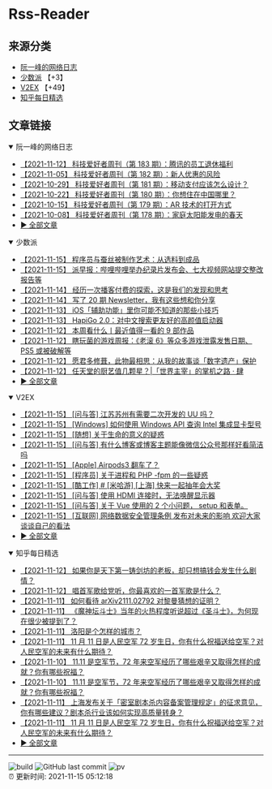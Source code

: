# Rss-Reader

## 来源分类

* [阮一峰的网络日志](#阮一峰的网络日志)
* [少数派](#少数派) 【+3】
* [V2EX](#V2EX) 【+49】
* [知乎每日精选](#知乎每日精选)

## 文章链接

<details open>
    <summary id="阮一峰的网络日志">
     阮一峰的网络日志
    </summary>


* [【2021-11-12】 科技爱好者周刊（第 183 期）：腾讯的员工退休福利](http://www.ruanyifeng.com/blog/2021/11/weekly-issue-183.html)
* [【2021-11-05】 科技爱好者周刊（第 182 期）：新人优惠的风险](http://www.ruanyifeng.com/blog/2021/11/weekly-issue-182.html)
* [【2021-10-29】 科技爱好者周刊（第 181 期）：移动支付应该怎么设计？](http://www.ruanyifeng.com/blog/2021/10/weekly-issue-181.html)
* [【2021-10-22】 科技爱好者周刊（第 180 期）：你想住在中国哪里？](http://www.ruanyifeng.com/blog/2021/10/weekly-issue-180.html)
* [【2021-10-15】 科技爱好者周刊（第 179 期）：AR 技术的打开方式](http://www.ruanyifeng.com/blog/2021/10/weekly-issue-179.html)
* [【2021-10-08】 科技爱好者周刊（第 178 期）：家庭太阳能发电的春天](http://www.ruanyifeng.com/blog/2021/10/weekly-issue-178.html)
* [:arrow_forward: 全部文章](data/阮一峰的网络日志.md)
</details>

<details open>
    <summary id="少数派">
     少数派
    </summary>


* [【2021-11-15】 程序员与蚕丝被制作艺术：从选料到成品](https://sspai.com/post/69895)
* [【2021-11-15】 派早报：哔哩哔哩举办纪录片发布会、七大视频网站提交整改报告等](https://sspai.com/post/69933)
* [【2021-11-14】 经历一次播客付费的探索，这是我们的发现和思考](https://sspai.com/post/69886)
* [【2021-11-14】 写了 20 期 Newsletter，我有这些想和你分享](https://sspai.com/post/69882)
* [【2021-11-13】 iOS「辅助功能」里你可能不知道的那些小技巧](https://sspai.com/post/69578)
* [【2021-11-13】 HapiGo 2.0：对中文搜索更友好的高颜值启动器](https://sspai.com/post/69896)
* [【2021-11-12】 本周看什么丨最近值得一看的 9 部作品](https://sspai.com/post/69907)
* [【2021-11-12】 瞎玩菌的游戏周报：《老滚 6》等众多游戏泄露发售日期、PS5 或被破解等](https://sspai.com/post/69888)
* [【2021-11-12】 愿君多修葺，此物最相思：从我的故事谈「数字遗产」保护](https://sspai.com/post/69901)
* [【2021-11-12】 任天堂的厨艺值几颗星？|「世界主宰」的掌机之路 · 肆](https://sspai.com/post/69734)
* [:arrow_forward: 全部文章](data/少数派.md)
</details>

<details open>
    <summary id="V2EX">
     V2EX
    </summary>


* [【2021-11-15】 [问与答] 江苏苏州有需要二次开发的 UU 吗？](https://www.v2ex.com/t/815484)
* [【2021-11-15】 [Windows] 如何使用 Windows API 查询 Intel 集成显卡型号](https://www.v2ex.com/t/815483)
* [【2021-11-15】 [随想] 关于生命的意义的疑惑](https://www.v2ex.com/t/815482)
* [【2021-11-15】 [问与答] 有什么博客或博客主题能像微信公众号那样好看简洁吗](https://www.v2ex.com/t/815480)
* [【2021-11-15】 [Apple] Airpods3 翻车了？](https://www.v2ex.com/t/815477)
* [【2021-11-15】 [程序员] 关于进程和 PHP -fpm 的一些疑惑](https://www.v2ex.com/t/815473)
* [【2021-11-15】 [酷工作] # [米哈游] [上海] 快来一起抽年会大奖](https://www.v2ex.com/t/815472)
* [【2021-11-15】 [问与答] 使用 HDMI 连接时，无法唤醒显示器](https://www.v2ex.com/t/815471)
* [【2021-11-15】 [问与答] 关于 Vue 使用的 2 个小问题， setup 和表单。](https://www.v2ex.com/t/815470)
* [【2021-11-15】 [互联网] 网络数据安全管理条例 发布对未来的影响 欢迎大家谈谈自己的看法](https://www.v2ex.com/t/815469)
* [:arrow_forward: 全部文章](data/V2EX.md)
</details>

<details open>
    <summary id="知乎每日精选">
     知乎每日精选
    </summary>


* [【2021-11-12】 如果你是天下第一铸剑坊的老板，却只想搞钱会发生什么剧情？](http://www.zhihu.com/question/491369594/answer/2193335914?utm_campaign=rss&utm_medium=rss&utm_source=rss&utm_content=title)
* [【2021-11-12】 唱首军歌给党听，你最喜欢的一首军歌是什么？](http://www.zhihu.com/question/469697834/answer/2218464360?utm_campaign=rss&utm_medium=rss&utm_source=rss&utm_content=title)
* [【2021-11-11】 如何看待 arXiv2111.02792 对黎曼猜想的证明？](http://www.zhihu.com/question/497577540/answer/2218364087?utm_campaign=rss&utm_medium=rss&utm_source=rss&utm_content=title)
* [【2021-11-11】 《魔神坛斗士》当年的火热程度听说超过《圣斗士》，为何现在很少被提到了？](http://www.zhihu.com/question/22239664/answer/1793448474?utm_campaign=rss&utm_medium=rss&utm_source=rss&utm_content=title)
* [【2021-11-11】 洛阳是个怎样的城市？](http://www.zhihu.com/question/23038472/answer/2218265357?utm_campaign=rss&utm_medium=rss&utm_source=rss&utm_content=title)
* [【2021-11-11】 11 月 11 日是人民空军 72 岁生日，你有什么祝福送给空军？对人民空军的未来有什么期待？](http://www.zhihu.com/question/497725427/answer/2218162346?utm_campaign=rss&utm_medium=rss&utm_source=rss&utm_content=title)
* [【2021-11-10】 11.11 是空军节，72 年来空军经历了哪些艰辛又取得怎样的成就？你有哪些祝福？](http://www.zhihu.com/question/495919290/answer/2216733513?utm_campaign=rss&utm_medium=rss&utm_source=rss&utm_content=title)
* [【2021-11-10】 11.11 是空军节，72 年来空军经历了哪些艰辛又取得怎样的成就？你有哪些祝福？](http://www.zhihu.com/question/495919290/answer/2216552803?utm_campaign=rss&utm_medium=rss&utm_source=rss&utm_content=title)
* [【2021-11-11】 上海发布关于「密室剧本杀内容备案管理规定」的征求意见，你有哪些建议？剧本杀行业该如何实现高质量转身？](http://www.zhihu.com/question/498036163/answer/2218056217?utm_campaign=rss&utm_medium=rss&utm_source=rss&utm_content=title)
* [【2021-11-11】 11 月 11 日是人民空军 72 岁生日，你有什么祝福送给空军？对人民空军的未来有什么期待？](http://www.zhihu.com/question/497725427/answer/2217625126?utm_campaign=rss&utm_medium=rss&utm_source=rss&utm_content=title)
* [:arrow_forward: 全部文章](data/知乎每日精选.md)
</details>


---

![build](https://github.com/LikaiLee/rss-reader/workflows/rss%20reader/badge.svg)
![GitHub last commit](https://img.shields.io/github/last-commit/likailee/rss-reader)
![pv](https://pageview.vercel.app/?github_user=likailee) <br>
:alarm_clock: 更新时间: 2021-11-15 05:12:18